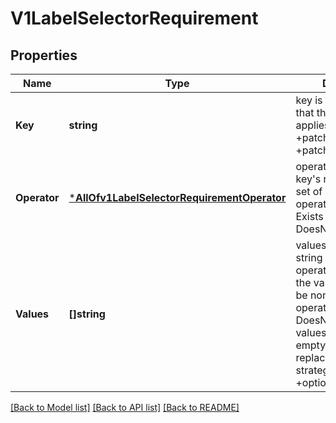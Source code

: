 # V1LabelSelectorRequirement

## Properties
Name | Type | Description | Notes
------------ | ------------- | ------------- | -------------
**Key** | **string** | key is the label key that the selector applies to. +patchMergeKey&#x3D;key +patchStrategy&#x3D;merge | [optional] [default to null]
**Operator** | [***AllOfv1LabelSelectorRequirementOperator**](AllOfv1LabelSelectorRequirementOperator.md) | operator represents a key&#x27;s relationship to a set of values. Valid operators are In, NotIn, Exists and DoesNotExist. | [optional] [default to null]
**Values** | **[]string** | values is an array of string values. If the operator is In or NotIn, the values array must be non-empty. If the operator is Exists or DoesNotExist, the values array must be empty. This array is replaced during a strategic merge patch. +optional | [optional] [default to null]

[[Back to Model list]](../README.md#documentation-for-models) [[Back to API list]](../README.md#documentation-for-api-endpoints) [[Back to README]](../README.md)

